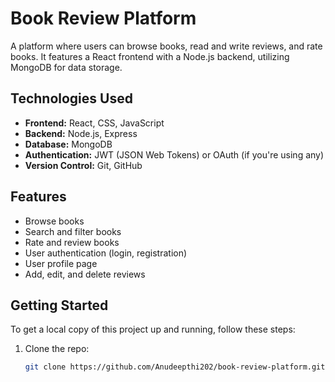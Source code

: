 # Book Review Platform

A platform where users can browse books, read and write reviews, and rate books. It features a React frontend with a Node.js backend, utilizing MongoDB for data storage.

## Technologies Used
- **Frontend:** React, CSS, JavaScript
- **Backend:** Node.js, Express
- **Database:** MongoDB
- **Authentication:** JWT (JSON Web Tokens) or OAuth (if you're using any)
- **Version Control:** Git, GitHub

## Features
- Browse books
- Search and filter books
- Rate and review books
- User authentication (login, registration)
- User profile page
- Add, edit, and delete reviews

## Getting Started

To get a local copy of this project up and running, follow these steps:

1. Clone the repo:
   ```bash
   git clone https://github.com/Anudeepthi202/book-review-platform.git
